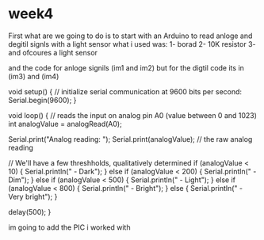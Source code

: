 # week4

First what are we going to do is to start with an Arduino to read anloge and degitil signls with a light sensor
 what i used was:
 1- borad
 2- 10K resistor
 3- and ofcoures a light sensor
 
 and the code for anloge signils (im1 and im2)
 but for the digtil code its in (im3) and (im4)
 
 void setup() {
  // initialize serial communication at 9600 bits per second:
  Serial.begin(9600);
}

void loop() {
  // reads the input on analog pin A0 (value between 0 and 1023)
  int analogValue = analogRead(A0);

  Serial.print("Analog reading: ");
  Serial.print(analogValue);   // the raw analog reading

  // We'll have a few threshholds, qualitatively determined
  if (analogValue < 10) {
    Serial.println(" - Dark");
  } else if (analogValue < 200) {
    Serial.println(" - Dim");
  } else if (analogValue < 500) {
    Serial.println(" - Light");
  } else if (analogValue < 800) {
    Serial.println(" - Bright");
  } else {
    Serial.println(" - Very bright");
  }

  delay(500);
}

im going to add the PIC i worked with
